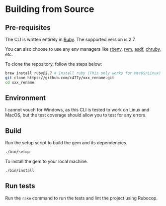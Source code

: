 # Building from Source

## Pre-requisites

The CLI is written entirely in [Ruby](https://www.ruby-lang.org/en/). The
supported version is 2.7.

You can also choose to use any env managers like
[rbenv](https://github.com/rbenv/rbenv), [rvm](https://rvm.io/),
[asdf](https://asdf-vm.com/), [chruby](https://github.com/postmodern/chruby),
etc.

To clone the repository, follow the steps below:

```bash
brew install ruby@2.7 # Install ruby (This only works for MacOS/Linux)
git clone https://github.com/c477y/xxx_rename.git
cd xxx_rename
```

## Environment

I cannot vouch for Windows, as this CLI is tested to work on Linux and MacOS,
but the test coverage should allow you to test for any errors.

## Build

Run the setup script to build the gem and its dependencies.

```bash
./bin/setup
```

To install the gem to your local machine.

```bash
./bin/install
```

## Run tests

Run the `rake` command to run the tests and lint the project using Rubocop.
